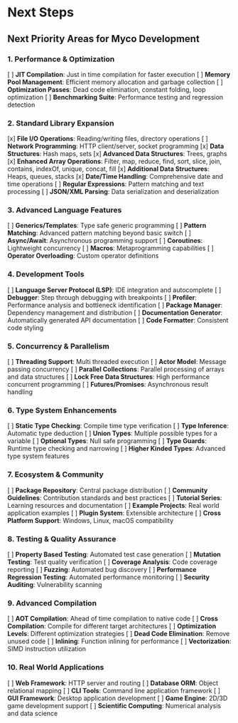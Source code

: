 # Next Steps

## **Next Priority Areas for Myco Development**

### 1. **Performance & Optimization**

[ ] **JIT Compilation**: Just in time compilation for faster execution
[ ] **Memory Pool Management**: Efficient memory allocation and garbage collection
[ ] **Optimization Passes**: Dead code elimination, constant folding, loop optimization
[ ] **Benchmarking Suite**: Performance testing and regression detection

### 2. **Standard Library Expansion**

[x] **File I/O Operations**: Reading/writing files, directory operations
[ ] **Network Programming**: HTTP client/server, socket programming
[x] **Data Structures**: Hash maps, sets
[x] **Advanced Data Structures**: Trees, graphs
[x] **Enhanced Array Operations**: Filter, map, reduce, find, sort, slice, join, contains, indexOf, unique, concat, fill
[x] **Additional Data Structures**: Heaps, queues, stacks
[x] **Date/Time Handling**: Comprehensive date and time operations
[ ] **Regular Expressions**: Pattern matching and text processing
[ ] **JSON/XML Parsing**: Data serialization and deserialization

### 3. **Advanced Language Features**

[ ] **Generics/Templates**: Type safe generic programming
[ ] **Pattern Matching**: Advanced pattern matching beyond basic switch
[ ] **Async/Await**: Asynchronous programming support
[ ] **Coroutines**: Lightweight concurrency
[ ] **Macros**: Metaprogramming capabilities
[ ] **Operator Overloading**: Custom operator definitions

### 4. **Development Tools**

[ ] **Language Server Protocol (LSP)**: IDE integration and autocomplete
[ ] **Debugger**: Step through debugging with breakpoints
[ ] **Profiler**: Performance analysis and bottleneck identification
[ ] **Package Manager**: Dependency management and distribution
[ ] **Documentation Generator**: Automatically generated API documentation
[ ] **Code Formatter**: Consistent code styling

### 5. **Concurrency & Parallelism**

[ ] **Threading Support**: Multi threaded execution
[ ] **Actor Model**: Message passing concurrency
[ ] **Parallel Collections**: Parallel processing of arrays and data structures
[ ] **Lock Free Data Structures**: High performance concurrent programming
[ ] **Futures/Promises**: Asynchronous result handling

### 6. **Type System Enhancements**

[ ] **Static Type Checking**: Compile time type verification
[ ] **Type Inference**: Automatic type deduction
[ ] **Union Types**: Multiple possible types for a variable
[ ] **Optional Types**: Null safe programming
[ ] **Type Guards**: Runtime type checking and narrowing
[ ] **Higher Kinded Types**: Advanced type system features

### 7. **Ecosystem & Community**

[ ] **Package Repository**: Central package distribution
[ ] **Community Guidelines**: Contribution standards and best practices
[ ] **Tutorial Series**: Learning resources and documentation
[ ] **Example Projects**: Real world application examples
[ ] **Plugin System**: Extensible architecture
[ ] **Cross Platform Support**: Windows, Linux, macOS compatibility

### 8. **Testing & Quality Assurance**

[ ] **Property Based Testing**: Automated test case generation
[ ] **Mutation Testing**: Test quality verification
[ ] **Coverage Analysis**: Code coverage reporting
[ ] **Fuzzing**: Automated bug discovery
[ ] **Performance Regression Testing**: Automated performance monitoring
[ ] **Security Auditing**: Vulnerability scanning

### 9. **Advanced Compilation**

[ ] **AOT Compilation**: Ahead of time compilation to native code
[ ] **Cross Compilation**: Compile for different target architectures
[ ] **Optimization Levels**: Different optimization strategies
[ ] **Dead Code Elimination**: Remove unused code
[ ] **Inlining**: Function inlining for performance
[ ] **Vectorization**: SIMD instruction utilization

### 10. **Real World Applications**

[ ] **Web Framework**: HTTP server and routing
[ ] **Database ORM**: Object relational mapping
[ ] **CLI Tools**: Command line application framework
[ ] **GUI Framework**: Desktop application development
[ ] **Game Engine**: 2D/3D game development support
[ ] **Scientific Computing**: Numerical analysis and data science
